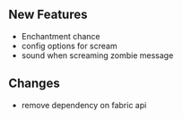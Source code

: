## New Features

- Enchantment chance
- config options for scream
- sound when screaming zombie message


## Changes

- remove dependency on fabric api


